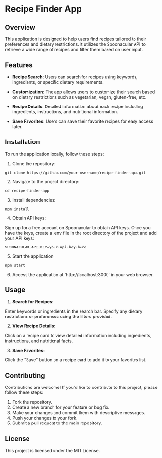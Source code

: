 # Recipe Finder App

## Overview
This application is designed to help users find recipes tailored to their preferences and dietary restrictions. It utilizes the Spoonacular API to retrieve a wide range of recipes and filter them based on user input.

## Features
- **Recipe Search**: Users can search for recipes using keywords, ingredients, or specific dietary requirements.

- **Customization**: The app allows users to customize their search based on dietary restrictions such as vegetarian, vegan, gluten-free, etc.

- **Recipe Details**: Detailed information about each recipe including ingredients, instructions, and nutritional information.

- **Save Favorites**: Users can save their favorite recipes for easy access later.
## Installation
To run the application locally, follow these steps:

1. Clone the repository:

```
git clone https://github.com/your-username/recipe-finder-app.git
```
2. Navigate to the project directory:

```
cd recipe-finder-app
```
3. Install dependencies:
```
npm install
```
4. Obtain API keys:

  Sign up for a free account on Spoonacular to obtain API keys.
  Once you have the keys, create a .env file in the root directory of the project and add your API keys:
```
SPOONACULAR_API_KEY=your-api-key-here
```
5. Start the application:
```
npm start
```
6. Access the application at 'http://localhost:3000' in your web browser.

## Usage
1. **Search for Recipes:**

  Enter keywords or ingredients in the search bar.
  Specify any dietary restrictions or preferences using the filters provided.

2. **View Recipe Details:**

  Click on a recipe card to view detailed information including ingredients, instructions, and nutritional facts.

3. **Save Favorites:**

  Click the "Save" button on a recipe card to add it to your favorites list.
## Contributing
Contributions are welcome! If you'd like to contribute to this project, please follow these steps:

1. Fork the repository.
2. Create a new branch for your feature or bug fix.
3. Make your changes and commit them with descriptive messages.
4. Push your changes to your fork.
5. Submit a pull request to the main repository.
## License
This project is licensed under the MIT License.

